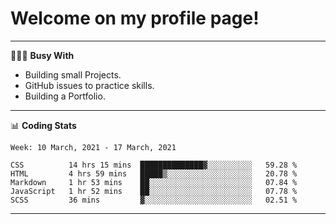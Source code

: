 # Welcome on my profile page!
<!-- print(("dralla"[::-1]+"s").capitalize()) -->

---
👨🏻‍💻 **Busy With**
* Building small Projects.
* GitHub issues to practice skills.
* Building a Portfolio.

---
📊 **Coding Stats**
<!--START_SECTION:waka-->
```text
Week: 10 March, 2021 - 17 March, 2021

CSS          14 hrs 15 mins  ██████████████▓░░░░░░░░░░   59.28 % 
HTML         4 hrs 59 mins   █████▒░░░░░░░░░░░░░░░░░░░   20.78 % 
Markdown     1 hr 53 mins    ██░░░░░░░░░░░░░░░░░░░░░░░   07.84 % 
JavaScript   1 hr 52 mins    ██░░░░░░░░░░░░░░░░░░░░░░░   07.78 % 
SCSS         36 mins         ▓░░░░░░░░░░░░░░░░░░░░░░░░   02.51 % 
```
<!--END_SECTION:waka-->

---
